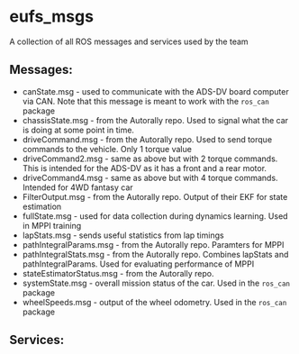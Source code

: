 # eufs_msgs
A collection of all ROS messages and services used by the team

## Messages:
- canState.msg - used to communicate with the ADS-DV board computer via CAN. Note that this message is meant to work with the `ros_can` package
- chassisState.msg - from the Autorally repo. Used to signal what the car is doing at some point in time.
- driveCommand.msg - from the Autorally repo. Used to send torque commands to the vehicle. Only 1 torque value
- driveCommand2.msg - same as above but with 2 torque commands. This is intended for the ADS-DV as it has a front and a rear motor.
- driveCommand4.msg - same as above but with 4 torque commands. Intended for 4WD fantasy car
- FilterOutput.msg - from the Autorally repo. Output of their EKF for state estimation
- fullState.msg - used for data collection during dynamics learning. Used in MPPI training
- lapStats.msg - sends useful statistics from lap timings
- pathIntegralParams.msg - from the Autorally repo. Paramters for MPPI
- pathIntegralStats.msg - from the Autorally repo. Combines lapStats and pathIntegralParams. Used for evaluating performance of MPPI
- stateEstimatorStatus.msg - from the Autorally repo.
- systemState.msg - overall mission status of the car. Used in the `ros_can` package
- wheelSpeeds.msg - output of the wheel odometry. Used in the `ros_can` package

## Services:

